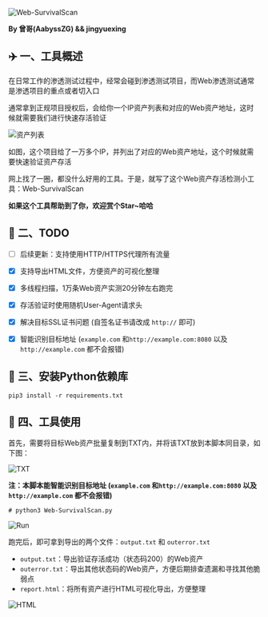 ![Web-SurvivalScan](https://socialify.git.ci/AabyssZG/Web-SurvivalScan/image?description=1&font=Inter&forks=1&issues=1&language=1&name=1&pattern=Solid&stargazers=1&theme=Dark)

**By 曾哥(AabyssZG) && jingyuexing**


## ✈️ 一、工具概述

在日常工作的渗透测试过程中，经常会碰到渗透测试项目，而Web渗透测试通常是渗透项目的重点或者切入口

通常拿到正规项目授权后，会给你一个IP资产列表和对应的Web资产地址，这时候就需要我们进行快速存活验证

![资产列表](/img/资产列表.png)

如图，这个项目给了一万多个IP，并列出了对应的Web资产地址，这个时候就需要快速验证资产存活

网上找了一圈，都没什么好用的工具。于是，就写了这个Web资产存活检测小工具：Web-SurvivalScan  

**如果这个工具帮助到了你，欢迎赏个Star~哈哈**



## 📝 二、TODO

* [ ] 后续更新：支持使用HTTP/HTTPS代理所有流量
* [x] 支持导出HTML文件，方便资产的可视化整理
* [x] 多线程扫描，1万条Web资产实测20分钟左右跑完
* [x] 存活验证时使用随机User-Agent请求头
* [x] 解决目标SSL证书问题 (自签名证书请改成 `http://` 即可)
* [x] 智能识别目标地址 (`example.com` 和`http://example.com:8080` 以及`http://example.com` 都不会报错)



## 🚨 三、安装Python依赖库

```
pip3 install -r requirements.txt
```



## 🐉 四、工具使用

首先，需要将目标Web资产批量复制到TXT内，并将该TXT放到本脚本同目录，如下图：

![TXT](/img/TXT.png)

**注：本脚本能智能识别目标地址 (`example.com` 和`http://example.com:8080` 以及`http://example.com` 都不会报错)**

```
# python3 Web-SurvivalScan.py
```

![Run](/img/Run.png)

跑完后，即可拿到导出的两个文件：`output.txt` 和 `outerror.txt`

- `output.txt`：导出验证存活成功（状态码200）的Web资产
- `outerror.txt`：导出其他状态码的Web资产，方便后期排查遗漏和寻找其他脆弱点
- `report.html`：将所有资产进行HTML可视化导出，方便整理

![HTML](/img/HTML-Out.png)
